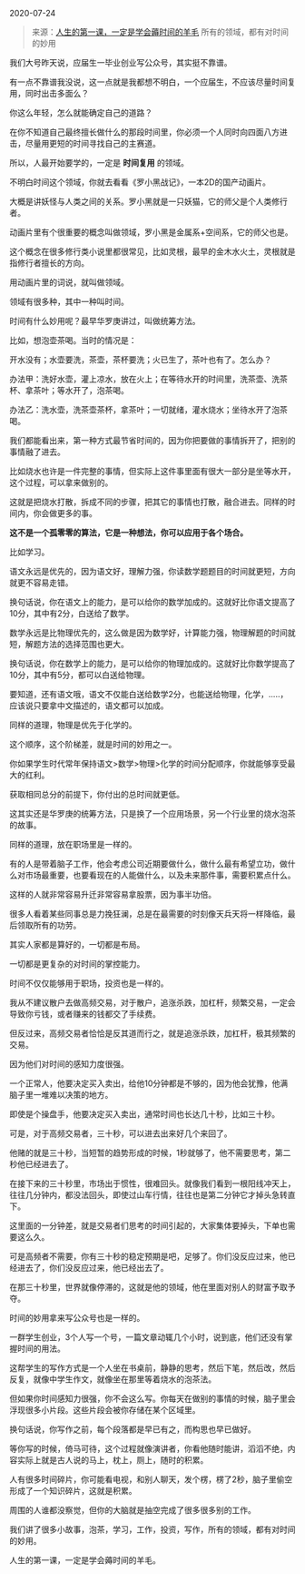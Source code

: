2020-07-24

> 来源：[人生的第一课，一定是学会薅时间的羊毛](http://mp.weixin.qq.com/s?__biz=MzU3NDc5Nzc0NQ==&mid=2247490792&idx=1&sn=c1f736e04b3d218825789441ffe3420b&chksm=fd2dbe36ca5a3720dd9168d66b0b6762250bc9c931630d51d82c74c3c045edc01d0f6cf7ad1a&scene=27#wechat_redirect)
> 所有的领域，都有对时间的妙用

我们大号昨天说，应届生一毕业创业写公众号，其实挺不靠谱。

  

有一点不靠谱我没说，这一点就是我都想不明白，一个应届生，不应该尽量时间复用，同时出击多面么？  

  

你这么年轻，怎么就能确定自己的道路？

  

在你不知道自己最终擅长做什么的那段时间里，你必须一个人同时向四面八方进击，尽量用更短的时间寻找自己的主赛道。

  

所以，人最开始要学的，一定是 **时间复用** 的领域。

  

不明白时间这个领域，你就去看看《罗小黑战记》，一本2D的国产动画片。

  

大概是讲妖怪与人类之间的关系。罗小黑就是一只妖猫，它的师父是个人类修行者。

  

动画片里有个很重要的概念叫做领域，罗小黑是金属系+空间系，它的师父也是。  

  

这个概念在很多修行类小说里都很常见，比如灵根，最早的金木水火土，灵根就是指修行者擅长的方向。  

  

用动画片里的词说，就叫做领域。

  

领域有很多种，其中一种叫时间。

  

时间有什么妙用呢？最早华罗庚讲过，叫做统筹方法。

  

比如，想泡壶茶喝。当时的情况是：

  

开水没有；水壶要洗，茶壶，茶杯要洗；火已生了，茶叶也有了。怎么办？

  

办法甲：洗好水壶，灌上凉水，放在火上；在等待水开的时间里，洗茶壶、洗茶杯、拿茶叶；等水开了，泡茶喝。

  

办法乙：洗水壶，洗茶壶茶杯，拿茶叶；一切就绪，灌水烧水；坐待水开了泡茶喝。

  

我们都能看出来，第一种方式最节省时间的，因为你把要做的事情拆开了，把别的事情融了进去。  

  

比如烧水也许是一件完整的事情，但实际上这件事里面有很大一部分是坐等水开，这个过程，可以拿来做别的。

  

这就是把烧水打散，拆成不同的步骤，把其它的事情也打散，融合进去。同样的时间内，你会做更多的事。  

  

 **这不是一个孤零零的算法，它是一种想法，你可以应用于各个场合。**

  

比如学习。

  

语文永远是优先的，因为语文好，理解力强，你读数学题题目的时间就更短，方向就更不容易走错。

  

换句话说，你在语文上的能力，是可以给你的数学加成的。这就好比你语文提高了10分，其中有2分，白送给了数学。

  

数学永远是比物理优先的，这么做是因为数学好，计算能力强，物理解题的时间就短，解题方法的选择范围也更大。

  

换句话说，你在数学上的能力，是可以给你的物理加成的。这就好比你数学提高了10分，其中有5分，都可以白送给物理。  

  

要知道，还有语文哦，语文不仅能白送给数学2分，也能送给物理，化学，.....，应该说只要拿中文描述的，语文都可以加成。

  

同样的道理，物理是优先于化学的。  

  

这个顺序，这个阶梯差，就是时间的妙用之一。

  

你如果学生时代常年保持语文>数学>物理>化学的时间分配顺序，你就能够享受最大的红利。

  

获取相同总分的前提下，你付出的总时间就更低。

  

这其实还是华罗庚的统筹方法，只是换了一个应用场景，另一个行业里的烧水泡茶的故事。  
  

同样的道理，放在职场里是一样的。  

  

有的人是带着脑子工作，他会考虑公司近期要做什么，做什么最有希望立功，做什么对市场最重要，也要看现在的人能做什么，以及未来那件事，需要积累点什么。

  

这样的人就非常容易升迁非常容易拿股票，因为事半功倍。  

  

很多人看着某些同事总是力挽狂澜，总是在最需要的时刻像天兵天将一样降临，最后领取所有的功劳。

  

其实人家都是算好的，一切都是布局。

  

一切都是更复杂的对时间的掌控能力。

  

时间不仅仅能够用于职场，投资也是一样的。

  

我从不建议散户去做高频交易，对于散户，追涨杀跌，加杠杆，频繁交易，一定会导致你亏钱，或者赚来的钱都交了手续费。

  

但反过来，高频交易者恰恰是反其道而行之，就是追涨杀跌，加杠杆，极其频繁的交易。  

  

因为他们对时间的感知力度很强。  

  

一个正常人，他要决定买入卖出，给他10分钟都是不够的，因为他会犹豫，他满脑子里一堆难以决策的地方。

  

即使是个操盘手，他要决定买入卖出，通常时间也长达几十秒，比如三十秒。

  

可是，对于高频交易者，三十秒，可以进去出来好几个来回了。

  

他赌的就是三十秒，当短暂的趋势形成的时候，1秒就够了，他不需要思考，第二秒他已经进去了。  

  

在接下来的三十秒里，市场出于惯性，很难回头。就像我们看到一根阳线冲天上，往往几分钟内，都没法回头，即使过山车行情，往往也是第二分钟它才掉头急转直下。

  

这里面的一分钟差，就是交易者们思考的时间引起的，大家集体要掉头，下单也需要这么久。

  

可是高频者不需要，你有三十秒的稳定预期是吧，足够了。你们没反应过来，他已经进去了，你们没反应过来，他已经出去了。  

  

在那三十秒里，世界就像停滞的，这就是他的领域，他在里面对别人的财富予取予夺。  

  

时间的妙用拿来写公众号也是一样的。  

  

一群学生创业，3个人写一个号，一篇文章动辄几个小时，说到底，他们还没有掌握时间的用法。

  

这帮学生的写作方式是一个人坐在书桌前，静静的思考，然后下笔，然后改，然后反复，就像中学生作文，就像坐在那里等着烧水的泡茶法。

  

但如果你时间感知力很强，你不会这么写。你每天在做别的事情的时候，脑子里会浮现很多小片段。这些片段会被你存储在某个区域里。  

  

换句话说，你写作之前，每个段落都是早已有之，而构思也早已做好。  

  

等你写的时候，倚马可待，这个过程就像演讲者，你看他随时能讲，滔滔不绝，内容实际上就是古人说的马上，枕上，厕上，随时的积累。

  

人有很多时间碎片，你可能看电视，和别人聊天，发个楞，楞了2秒，脑子里偷空形成了一个知识碎片，这就是积累。  

  

周围的人谁都没察觉，但你的大脑就是抽空完成了很多很多别的工作。

  

我们讲了很多小故事，泡茶，学习，工作，投资，写作，所有的领域，都有对时间的妙用。

  

人生的第一课，一定是学会薅时间的羊毛。

